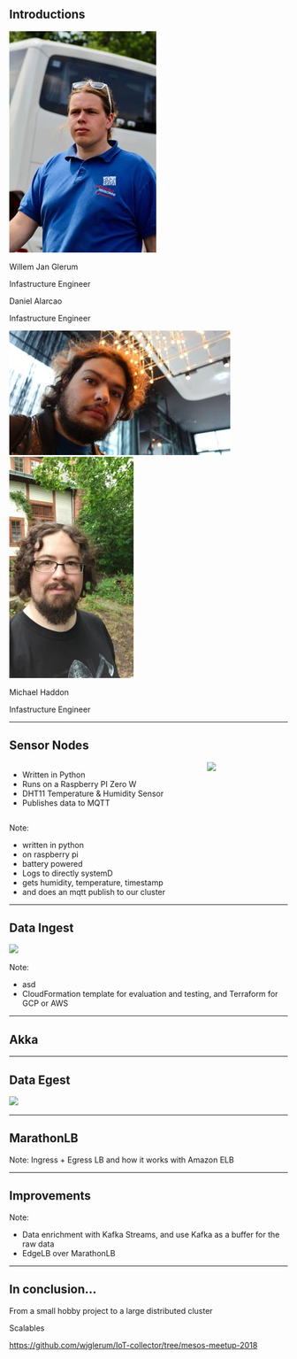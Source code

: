 ## Introductions

<div class='profile'>
    <div class='profile__imgboxbg'>
        <div class='profile__imgbox'>
            <img class='profile__img' src='images/willem.jpg' />
        </div>
    </div>
    <div class='profile__textbox'>
        <p class='profile__title'>Willem Jan Glerum</p>
        <p class='profile__subtitle'>Infastructure Engineer</p>
    </div>
</div>
<div class='profile'>
    <div class='profile__textbox profile__textbox--right'>
        <p class='profile__title'>Daniel Alarcao</p>
        <p class='profile__subtitle'>Infastructure Engineer</p>
    </div>
    <div class='profile__imgboxbg profile__imgboxbg--right'>
        <div class='profile__imgbox'>
            <img class='profile__img' src='images/daniel.jpg' />
        </div>
    </div>
</div>
<div class='profile'>
    <div class='profile__imgboxbg'>
        <div class='profile__imgbox'>
            <img class='profile__img' src='images/michael.jpg' />
        </div>
    </div>
    <div class='profile__textbox'>
        <p class='profile__title'>Michael Haddon</p>
        <p class='profile__subtitle'>Infastructure Engineer</p>
    </div>
</div>

--- 

## Sensor Nodes

<div style='display:flex; width:90%;'>
    <div style='flex-grow:50;'>
        <ul class='flexul'>
            <li>Written in Python</li>
            <li>Runs on a Raspberry PI Zero W</li>
            <li>DHT11 Temperature & Humidity Sensor</li>
            <li>Publishes data to MQTT</li>
        </ul>
    </div>
    <div style='flex-grow:50;'>
        <img src="/images/raspberry_pi.png"  style="border: 0; box-shadow: none; width:450px;" />
    </div>
</div>

Note: 
- written in python
- on raspberry pi
- battery powered
- Logs to directly systemD
- gets humidity, temperature, timestamp
- and does an mqtt publish to our cluster

---

## Data Ingest

<img src="/images/ingest.png" style="border: 0; box-shadow: none; width: 450px;" />

Note:
- asd
- CloudFormation template for evaluation and testing, and Terraform for GCP or AWS

---

## Akka

---

## Data Egest

<img src="/images/egest.png" style="border: 0; box-shadow: none; width: 450px;" />

---

## MarathonLB

Note: Ingress + Egress LB and how it works with Amazon ELB

---

## Improvements

Note: 
- Data enrichment with Kafka Streams, and use Kafka as a buffer for the raw data
- EdgeLB over MarathonLB

--- 

## In conclusion...

From a small hobby project to a large distributed cluster

Scalables

https://github.com/wjglerum/IoT-collector/tree/mesos-meetup-2018
